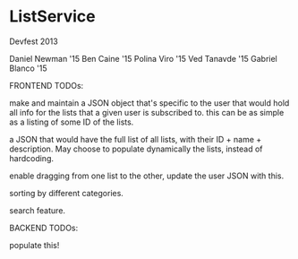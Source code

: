 ListService
===========

Devfest 2013

Daniel Newman '15
Ben Caine '15
Polina Viro '15
Ved Tanavde '15
Gabriel Blanco '15


FRONTEND TODOs:

make and maintain a JSON object that's 
specific to the user that would hold all info for the 
lists that a given user is subscribed to. this can be as 
simple as a listing of some ID of the lists.

a JSON that would have the full list of 
all lists, with their ID + name + description. May choose
to populate dynamically the lists, instead of hardcoding.

enable dragging from one list to the other, update the 
user JSON with this.

sorting by different categories.

search feature.


BACKEND TODOs:

populate this! 